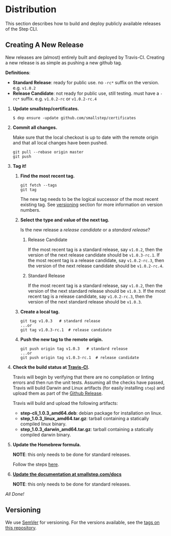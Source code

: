 # Distribution

This section describes how to build and deploy publicly available releases of
the Step CLI.

## Creating A New Release

New releases are (almost) entirely built and deployed by Travis-CI. Creating a new
release is as simple as pushing a new github tag.

**Definitions**:

* **Standard Release**: ready for public use. no `-rc*` suffix on the version.
e.g. `v1.0.2`
* **Release Candidate**: not ready for public use, still testing. must have a
`-rc*` suffix. e.g. `v1.0.2-rc` or `v1.0.2-rc.4`

1. **Update smallstep/certificates.**

    ```
    $ dep ensure -update github.com/smallstep/certificates
    ```

2. **Commit all changes.**

    Make sure that the local checkout is up to date with the remote origin and
    that all local changes have been pushed.

    ```
    git pull --rebase origin master
    git push
    ```

3. **Tag it!**

    1. **Find the most recent tag.**

        ```
        git fetch --tags
        git tag
        ```

        The new tag needs to be the logical successor of the most recent existing tag.
        See [versioning](#versioning) section for more information on version numbers.

    2. **Select the type and value of the next tag.**

        Is the new release a *release candidate* or a *standard release*?

        1. Release Candidate

            If the most recent tag is a standard release, say `v1.0.2`, then the version
            of the next release candidate should be `v1.0.3-rc.1`. If the most recent tag
            is a release candidate, say `v1.0.2-rc.3`, then the version of the next
            release candidate should be `v1.0.2-rc.4`.

        2. Standard Release

            If the most recent tag is a standard release, say `v1.0.2`, then the version
            of the next standard release should be `v1.0.3`. If the most recent tag
            is a release candidate, say `v1.0.2-rc.3`, then the version of the next
            standard release should be `v1.0.3`.


    3. **Create a local tag.**

        ```
        git tag v1.0.3   # standard release
        ...or
        git tag v1.0.3-rc.1  # release candidate
        ```

    4. **Push the new tag to the remote origin.**

        ```
        git push origin tag v1.0.3   # standard release
        ...or
        git push origin tag v1.0.3-rc.1  # release candidate
        ```

4. **Check the build status at [Travis-CI](https://travis-ci.com/smallstep/cli/builds/).**

    Travis will begin by verifying that there are no compilation or linting errors
    and then run the unit tests. Assuming all the checks have passed, Travis will
    build Darwin and Linux artifacts (for easily installing `step`) and upload them
    as part of the [Github Release](https://github.com/smallstep/cli/releases).

    Travis will build and upload the following artifacts:

    * **step-cli_1.0.3_amd64.deb**: debian package for installation on linux.
    * **step_1.0.3_linux_amd64.tar.gz**: tarball containing a statically compiled linux binary.
    * **step_1.0.3_darwin_amd64.tar.gz**: tarball containing a statically compiled darwin binary.

5. **Update the Homebrew formula.**

    **NOTE**: this only needs to be done for standard releases.

    Follow the steps [here](https://github.com/smallstep/homebrew-smallstep#how-to-update-the-formula).

6. **[Update the documentation at smallstep.com/docs](#https://github.com/smallstep/website#cli-documentation)**

    **NOTE**: this only needs to be done for standard releases.

*All Done!*

## Versioning

We use [SemVer](http://semver.org/) for versioning. For the versions available,
see the [tags on this repository](https://github.com/smallstep/cli).

